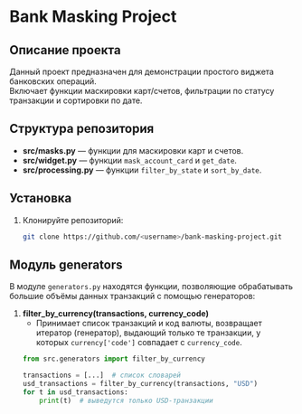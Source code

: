 # Bank Masking Project

## Описание проекта
Данный проект предназначен для демонстрации простого виджета банковских операций.  
Включает функции маскировки карт/счетов, фильтрации по статусу транзакции и сортировки по дате.

## Структура репозитория
- **src/masks.py** — функции для маскировки карт и счетов.
- **src/widget.py** — функции `mask_account_card` и `get_date`.
- **src/processing.py** — функции `filter_by_state` и `sort_by_date`.

## Установка
1. Клонируйте репозиторий:
   ```bash
   git clone https://github.com/<username>/bank-masking-project.git
   
## Модуль generators

В модуле `generators.py` находятся функции, позволяющие обрабатывать большие объёмы данных транзакций с помощью генераторов:

1. **filter_by_currency(transactions, currency_code)**  
   - Принимает список транзакций и код валюты, возвращает итератор (генератор), 
     выдающий только те транзакции, у которых `currency['code']` совпадает с `currency_code`.
   ```python
   from src.generators import filter_by_currency

   transactions = [...]  # список словарей
   usd_transactions = filter_by_currency(transactions, "USD")
   for t in usd_transactions:
       print(t)  # выведутся только USD-транзакции
